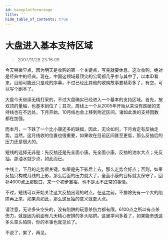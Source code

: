 ```yaml
---
id: baseplatformrange 
title: ''
hide_table_of_contents: true
---
```


# 大盘进入基本支持区域

> 2007/11/28 23:16:09

<div style={{color: '#009900', fontWeight: 'bold', fontSize: '18px'}}>

今天稍微早点，因为明天是收购的第一个关键点，写完就要休息。这次收购，绝对是经典中的经典，现在，中国这领域最顶尖的公司都几乎参与其中了，以本ID看来，目前可能还只是戏的序幕，不过已经比其他的收购故事要精彩多了，有空，可以写个剧本了。
 
大盘今天继续无精打采的，不过大盘确实已经进入一个基本的支持区域。首先，按双顶的量幅，也基本到位了；其次，周线上一个从2005年开始从来没有跌破的支持线也在不远处，下月开始，10月线也会上移到附近区间，诸如此类的支持因数都在加强。
 
而本月，一下跌了一个比小康还多的跌幅，因此，无论如何，下月肯定有反抽走势。当然，这月线收的位置也很重要，如果收在目前区间甚至更低，那么反抽后的压力还是很大的。
 
短线的选择无非是：先反抽还是先全面小康。先全面小康，反抽的油水大点；先反抽，那油水就少点，如此而已。
 
中线上，下月的走势很关键。如果是先下影后上去，那么走势会好点；否则，如果反抽只构成月线的上影，那么后面的压力就大了，全面小康的目标就太保守了，回补4000点上那缺口，来一个初步富裕，也不是太不正常的事情。
 
不过，短线可以开始关注这大反抽出现的时点，在这之前，不排除先有一个大的陷阱再上来，如果真如此，那么这反抽的意义就更大点。
 
请注意，无论多头空头的，没有陷阱的玩意杀伤力都有限。6100点之所以有点杀伤力，就是因为前面有几天精心安排的多头陷阱。这里学问多着了，如果能参透这多头空头陷阱，你的本事也就见长了。
 
不说了，累了，再见。

</div>